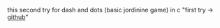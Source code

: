 this second try for  dash and dots (basic jordinine game) in c "first try -> [github](https://github.com/gru13/dash_n_dots)"
